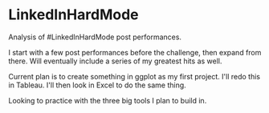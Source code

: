 # LinkedInHardMode
Analysis of #LinkedInHardMode post performances.

I start with a few post performances before the challenge, then expand from there. Will eventually include a series of my greatest hits as well.

Current plan is to create something in ggplot as my first project.
I'll redo this in Tableau.
I'll then look in Excel to do the same thing.

Looking to practice with the three big tools I plan to build in.
